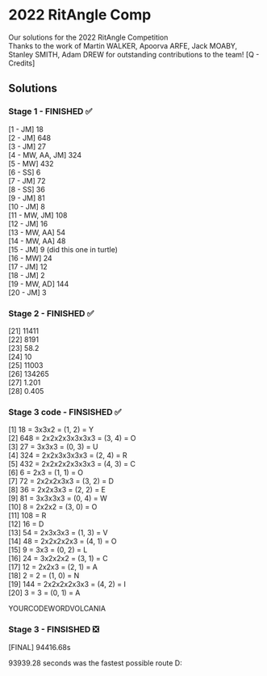 # 2022 RitAngle Comp
Our solutions for the 2022 RitAngle Competition  <br />
Thanks to the work of Martin WALKER, Apoorva ARFE, Jack MOABY, Stanley SMITH, Adam DREW for outstanding contributions to the team! [Q - Credits]<br />


## Solutions
### Stage 1 - FINISHED :white_check_mark:
[1 - JM] 18  <br />
[2 - JM] 648 <br />
[3 - JM] 27 <br />
[4 - MW, AA, JM] 324 <br />
[5 - MW] 432 <br />
[6 - SS] 6 <br />
[7 - JM] 72 <br />
[8 - SS] 36 <br />
[9 - JM] 81 <br />
[10 - JM] 8 <br />
[11 - MW, JM] 108 <br />
[12 - JM] 16 <br />
[13 - MW, AA] 54 <br />
[14 - MW, AA] 48 <br />
[15 - JM] 9 (did this one in turtle) <br />
[16 - MW] 24 <br />
[17 - JM] 12 <br />
[18 - JM] 2 <br />
[19 - MW, AD] 144 <br />
[20 - JM] 3 <br />

### Stage 2 - FINISHED :white_check_mark:
[21] 11411 <br />
[22] 8191 <br />
[23] 58.2 <br />
[24] 10 <br />
[25] 11003 <br />
[26] 134265 <br />
[27] 1.201 <br />
[28] 0.405 <br />

### Stage 3 code - FINSISHED :white_check_mark:
[1] 18 = 3x3x2 = (1, 2) = Y <br />
[2] 648 = 2x2x2x3x3x3x3 = (3, 4) = O<br />
[3] 27 = 3x3x3 = (0, 3) = U<br />
[4] 324 = 2x2x3x3x3x3 = (2, 4) = R<br />
[5] 432 = 2x2x2x2x3x3x3 = (4, 3) = C<br />
[6] 6 = 2x3 = (1, 1) = O<br />
[7] 72 = 2x2x2x3x3 = (3, 2) = D<br />
[8] 36 = 2x2x3x3 = (2, 2) = E<br />
[9] 81 = 3x3x3x3 = (0, 4) = W<br />
[10] 8 = 2x2x2 = (3, 0) = O<br />
[11] 108 = R<br />
[12] 16 = D<br />
[13] 54 = 2x3x3x3 = (1, 3) = V<br />
[14] 48 = 2x2x2x2x3 = (4, 1) = O<br />
[15] 9 = 3x3 = (0, 2) = L<br />
[16] 24 = 3x2x2x2 = (3, 1) = C<br />
[17] 12 = 2x2x3 = (2, 1) = A<br />
[18] 2 = 2 = (1, 0) = N<br />
[19] 144 = 2x2x2x2x3x3 = (4, 2) = I<br />
[20] 3 = 3 = (0, 1) = A<br />

YOURCODEWORDVOLCANIA
### Stage 3 - FINSISHED :negative_squared_cross_mark: <br />
[FINAL] 94416.68s <br />

93939.28 seconds was the fastest possible route D:
